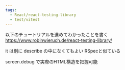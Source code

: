 ```yaml
---
tags:
  - React/react-testing-library
  - test/vitest
---
```

以下のチュートリアルを進めてわかったことを書く
https://www.robinwieruch.de/react-testing-library/

it は別に describe の中になくてもよい
RSpecと似ている

screen.debug で実際のHTML構造を把握可能